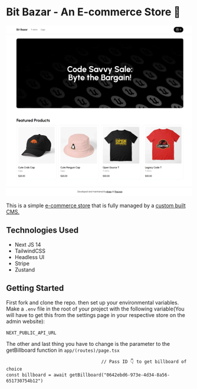 # Bit Bazar - An E-commerce Store 🛒

![Hero Page Image](https://github.com/anav5704/ecommerce-store/blob/main/docs/hero.png)

This is a simple [e-commerce store](https://bit-bazar.vercel.app/) that is fully managed by a [custom built CMS.](https://ecommerce-custom-cms.vercel.app/)

## Technologies Used
- Next JS 14
- TailwindCSS
- Headless UI
- Stripe
- Zustand

##  Getting Started
First fork and clone the repo. then set up your environmental variables. Make a ```.env``` file in the root of your project with the following variable(You will have to get this from the settings page in your respective store on the admin website):
```
NEXT_PUBLIC_API_URL 
```
The other and last thing you have to change is the parameter to the getBillboard function in ```app/(routes)/page.tsx```
```
                                    // Pass ID 👇 to get billboard of choice
const billboard = await getBillboard("0642ebd6-973e-4d34-8a56-651730754b12")
```
